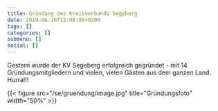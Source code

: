 ```yaml
---
title: Gründung des Kreisverbands Segeberg
date: 2019-06-16T12:08:00+0200
tags: []
categories: []
submenu: []
social: []
---
```

Gestern wurde der KV Segeberg erfolgreich gegründet - mit 14 Gründungsmitgliedern und vielen, vielen Gästen aus dem ganzen Land. Hurra!!! 

{{< figure src="/se/gruendung/image.jpg" title="Gründungsfoto" width="50%" >}}